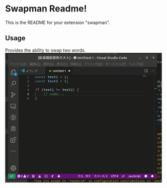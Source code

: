 # Swapman Readme!

This is the README for your extension "swapman".

## Usage

Provides the ability to swap two words.
![Example of use](./example.gif)